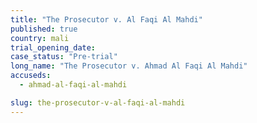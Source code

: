 ```yaml
---
title: "The Prosecutor v. Al Faqi Al Mahdi"
published: true
country: mali
trial_opening_date:
case_status: "Pre-trial"
long_name: "The Prosecutor v. Ahmad Al Faqi Al Mahdi"
accuseds:
  - ahmad-al-faqi-al-mahdi

slug: the-prosecutor-v-al-faqi-al-mahdi
---
```


